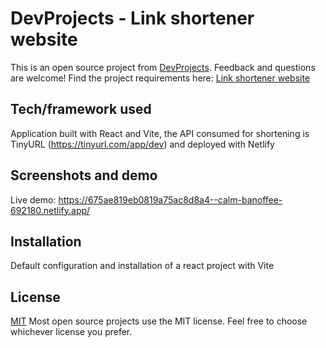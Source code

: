 # DevProjects - Link shortener website

This is an open source project from [DevProjects](http://www.codementor.io/projects). Feedback and questions are welcome!
Find the project requirements here: [Link shortener website](https://www.codementor.io/projects/web/link-shortener-website-brqjanf6zq)

## Tech/framework used
Application built with React and Vite, the API consumed for shortening is TinyURL (https://tinyurl.com/app/dev) and deployed with Netlify

## Screenshots and demo
Live demo: https://675ae819eb0819a75ac8d8a4--calm-banoffee-692180.netlify.app/

## Installation
Default configuration and installation of a react project with Vite

## License
[MIT](https://choosealicense.com/licenses/mit/)
Most open source projects use the MIT license. Feel free to choose whichever license you prefer.
